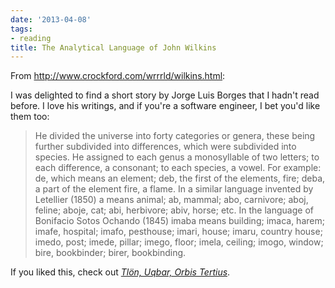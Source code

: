 ```yaml
---
date: '2013-04-08'
tags:
- reading
title: The Analytical Language of John Wilkins
---
```


From http://www.crockford.com/wrrrld/wilkins.html:

I was delighted to find a short story by Jorge Luis Borges that I hadn't read before. I love his writings, and if you're a software engineer, I bet you'd like them too:

>He divided the universe into forty categories or genera, these being further subdivided into differences, which were subdivided into species. He assigned to each genus a monosyllable of two letters; to each difference, a consonant; to each species, a vowel. For example: de, which means an element; deb, the first of the elements, fire; deba, a part of the element fire, a flame. In a similar language invented by Letellier (1850) a means animal; ab, mammal; abo, carnivore; aboj, feline; aboje, cat; abi, herbivore; abiv, horse; etc. In the language of Bonifacio Sotos Ochando (1845) imaba means building; imaca, harem; imafe, hospital; imafo, pesthouse; imari, house; imaru, country house; imedo, post; imede, pillar; imego, floor; imela, ceiling; imogo, window; bire, bookbinder; birer, bookbinding.

If you liked this, check out [*Tlön, Uqbar, Orbis Tertius*](http://en.wikipedia.org/wiki/Tlön,_Uqbar,_Orbis_Tertius).
